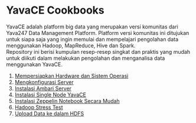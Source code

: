 # YavaCE Cookbooks

YavaCE adalah platform big data yang merupakan versi komunitas dari Yava247 Data Management Platform. Platform versi komunitas ini ditujukan untuk siapa saja yang ingin memulai dan mempelajari pengolahan data menggunakan Hadoop, MapReduce, Hive dan Spark.
<br>
Repository ini berisi kumpulan resep-resep singkat dan praktis yang mudah untuk diikuti dalam melakukan pengolahan dan menganalisa data menggunakan YavaCE.
<br>
1. [Mempersiapkan Hardware dan Sistem Operasi](https://github.com/project303/YavaCE-Cookbook/blob/master/Persiapan%20Hardware.md)
2. [Mengkonfigurasi Server](https://github.com/project303/YavaCE-Cookbook/blob/master/Mengkonfigurasi%20Host.md)
3. [Instalasi Ambari Server](https://github.com/project303/YavaCE-Cookbook/blob/master/Instalasi%20Ambari%20Server.md)
4. [Instalasi Single Node YavaCE](https://github.com/project303/YavaCE-Cookbook/blob/master/Instalasi%20Single%20Node%20YavaCE.md)
5. [Instalasi Zeppelin Notebook Secara Mudah](https://github.com/project303/YavaCE-Cookbook/blob/master/Menginstall%20Zeppelin%20Notebook%20Secara%20Mudah.md)
6. [Hadoop Stress Test](https://github.com/project303/YavaCE-Cookbook/blob/master/Hadoop%20Stress%20Test.md)
7. [Upload Data ke dalam HDFS](https://github.com/project303/YavaCE-Cookbook/blob/master/Loading%20Data%20Into%20HDFS.md)


